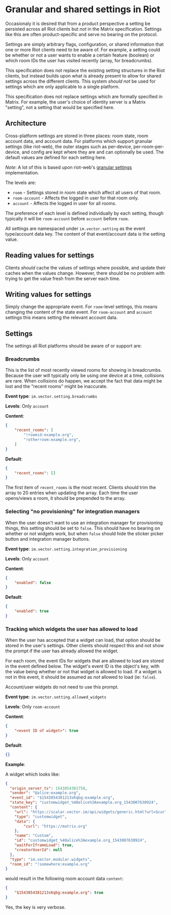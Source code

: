 # Granular and shared settings in Riot

Occasionaly it is desired that from a product perspective a setting be persisted
across all Riot clients but *not* in the Matrix specification. Settings like this
are often product-specific and serve no bearing on the protocol.

Settings are simply arbitrary flags, configuration, or shared information that one
or more Riot clients need to be aware of. For example, a setting could be whether
or not a user wants to enable a certain feature (boolean) or which room IDs the user
has visited recently (array, for breadcrumbs).

This specification does not replace the existing setting structures in the Riot
clients, but instead builds upon what is already present to allow for shared settings
across the different clients. This system *should not* be used for settings which
are only applicable to a single platform.

This specification does not replace settings which are formally specified in Matrix.
For example, the user's choice of identity server is a Matrix "setting", not a setting
that would be specified here.

## Architecture

Cross-platform settings are stored in three places: room state, room account data, and
account data. For platforms which support granular settings (like riot-web), the outer
stages such as per-device, per-room-per-device, and config are kept where they are and
can optionally be used. The default values are defined for each setting here.

*Note*: A lot of this is based upon riot-web's [granular settings](https://github.com/matrix-org/matrix-react-sdk/blob/develop/docs/settings.md)
implementation.

The levels are:
* `room` - Settings stored in room state which affect all users of that room.
* `room-account` - Affects the logged in user for that room only.
* `account` - Affects the logged in user for all rooms.

The preference of each level is defined individually by each setting, though typically
it will be `room-account` before `account` before `room`.

All settings are namespaced under `im.vector.setting` as the event type/account data key.
The content of that event/account data is the setting value.

## Reading values for settings

Clients *should* cache the values of settings where possible, and update their caches when
the values change. However, there should be no problem with trying to get the value fresh
from the server each time.

## Writing values for settings

Simply change the appropriate event. For `room`-level settings, this means changing the
content of the state event. For `room-account` and `account` settings this means setting
the relevant account data.

## Settings

The settings all Riot platforms should be aware of or support are:

### Breadcrumbs

This is the list of most recently viewed rooms for showing in breadcrumbs. Because the user
will typically only be using one device at a time, collisions are rare. When collisions do
happen, we accept the fact that data might be lost and the "recent rooms" might be inaccurate.

**Event type**: `im.vector.setting.breadcrumbs`

**Levels**: Only `account`

**Content**:
```json
{
    "recent_rooms": [
        "!roomid:example.org",
        "!otherroom:example.org",
    ]
}
```

**Default**:
```json
{
    "recent_rooms": []
}
```

The first item of `recent_rooms` is the most recent. Clients should trim the array to 20 entries
when updating the array. Each time the user opens/views a room, it should be prepended to the
array.

### Selecting "no provisioning" for integration managers

When the user doesn't want to use an integration manager for provisioning things, this setting
should be set to `false`. This should have no bearing on whether or not widgets work, but when
`false` should hide the sticker picker button and integration manager buttons.

**Event type**: `im.vector.setting.integration_provisioning`

**Levels**: Only `account`

**Content**:
```json
{
    "enabled": false
}
```

**Default**:
```json
{
    "enabled": true
}
```

### Tracking which widgets the user has allowed to load

When the user has accepted that a widget can load, that option should be stored in the user's
settings. Other clients should respect this and not show the prompt if the user has already
allowed the widget.

For each room, the event IDs for widgets that are allowed to load are stored in the event defined
below. The widget's event ID is the object's key, with the value being whether or not that widget
is allowed to load. If a widget is not in this event, it should be assumed as *not* allowed to
load (ie: `false`).

Account/user widgets do not need to use this prompt.

**Event type**: `im.vector.setting.allowed_widgets`

**Levels**: Only `room-account`

**Content**:
```json
{
    "<event ID of widget>": true
}
```

**Default**:
```json
{}
```

**Example**:

A widget which looks like:
```json
{
  "origin_server_ts": 1543854381750,
  "sender": "@alice:example.org",
  "event_id": "$1543854381213sKqbg:example.org",
  "state_key": "customwidget_%40alice%3Aexample.org_1543007630924",
  "content": {
    "url": "https://scalar.vector.im/api/widgets/generic.html?url=$curl&room_id=$matrix_room_id",
    "type": "customwidget",
    "data": {
        "curl": "https://matrix.org"
    },
    "name": "Custom",
    "id": "customwidget_%40alice%3Aexample.org_1543007630924",
    "waitForIframeLoad": true,
    "creatorUserId": null
  },
  "type": "im.vector.modular.widgets",
  "room_id": "!somewhere:example.org"
}
```

would result in the following room account data `content`:
```json
{
    "$1543854381213sKqbg:example.org": true
}
```

Yes, the key is very verbose.
